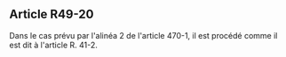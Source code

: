 Article R49-20
----
Dans le cas prévu par l'alinéa 2 de l'article 470-1, il est procédé comme il est
dit à l'article R. 41-2.
